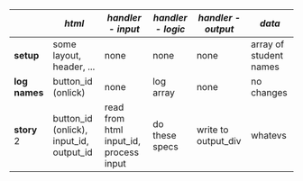 |  | _html_ | _handler - input_ | _handler - logic_ | _handler - output_ | _data_ |
| --- | --- | --- | --- | --- | --- |
| __setup__ | some layout, header, ... | none | none | none | array of student names |
| __log names__ | button_id (onlick) | none | log array | none | no changes | 
| __story__ 2 | button_id (onlick), input_id, output_id | read from html input_id, process input | do these specs | write to output_div | whatevs |
